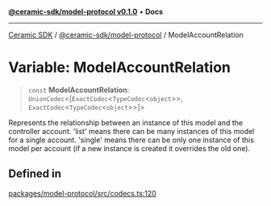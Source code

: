 [**@ceramic-sdk/model-protocol v0.1.0**](../README.md) • **Docs**

***

[Ceramic SDK](../../../README.md) / [@ceramic-sdk/model-protocol](../README.md) / ModelAccountRelation

# Variable: ModelAccountRelation

> `const` **ModelAccountRelation**: `UnionCodec`\<[`ExactCodec`\<`TypeCodec`\<`object`\>\>, `ExactCodec`\<`TypeCodec`\<`object`\>\>]\>

Represents the relationship between an instance of this model and the controller account.
'list' means there can be many instances of this model for a single account. 'single' means
there can be only one instance of this model per account (if a new instance is created it
overrides the old one).

## Defined in

[packages/model-protocol/src/codecs.ts:120](https://github.com/ceramicstudio/ceramic-sdk/blob/2df74ee449b4c48a3a1f531066c64854fe2dc5dd/packages/model-protocol/src/codecs.ts#L120)
